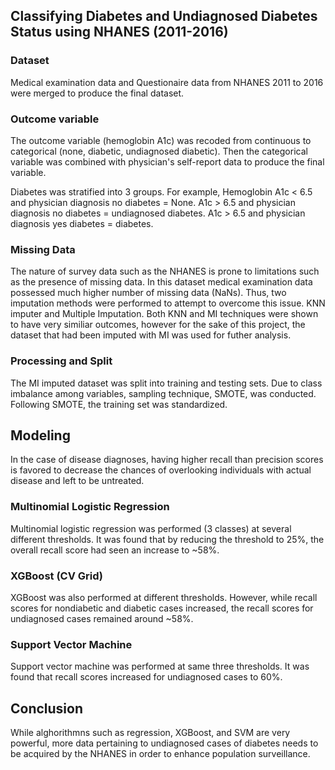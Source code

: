 ## Classifying Diabetes and Undiagnosed Diabetes Status using NHANES (2011-2016)

### Dataset
Medical examination data and Questionaire data from NHANES 2011 to 2016 were merged to produce the final dataset.

### Outcome variable
The outcome variable (hemoglobin A1c) was recoded from continuous to categorical (none, diabetic, undiagnosed diabetic).
Then the categorical variable was combined with physician's self-report data to produce the final variable.

Diabetes was stratified into 3 groups. 
For example, 
  Hemoglobin A1c < 6.5 and physician diagnosis no diabetes = None.
  A1c > 6.5 and physician diagnosis no diabetes = undiagnosed diabetes.
  A1c > 6.5 and physician diagnosis yes diabetes = diabetes.

### Missing Data
The nature of survey data such as the NHANES is prone to limitations such as the presence of missing data.
In this dataset medical examination data possessed much higher number of missing data (NaNs).
Thus, two imputation methods were performed to attempt to overcome this issue. KNN imputer and Multiple Imputation.
Both KNN and MI techniques were shown to have very similiar outcomes, however for the sake of this project, the dataset that had been imputed with MI was used for futher analysis.

### Processing and Split
The MI imputed dataset was split into training and testing sets.
Due to class imbalance among variables, sampling technique, SMOTE, was conducted.
Following SMOTE, the training set was standardized. 

## Modeling
In the case of disease diagnoses, having higher recall than precision scores is favored to decrease the chances of overlooking individuals with actual disease and left to be untreated.

### Multinomial Logistic Regression
Multinomial logistic regression was performed (3 classes) at several different thresholds.
It was found that by reducing the threshold to 25%, the overall recall score had seen an increase to ~58%.

### XGBoost (CV Grid)
XGBoost was also performed at different thresholds. However, while recall scores for nondiabetic and diabetic cases increased, the recall scores for undiagnosed cases remained around ~58%.

### Support Vector Machine
Support vector machine was performed at same three thresholds. It was found that recall scores increased for undiagnosed cases to 60%.

## Conclusion
While alghorithmns such as regression, XGBoost, and SVM are very powerful, more data pertaining to undiagnosed cases of diabetes needs to be acquired by the NHANES in order to enhance population surveillance. 
